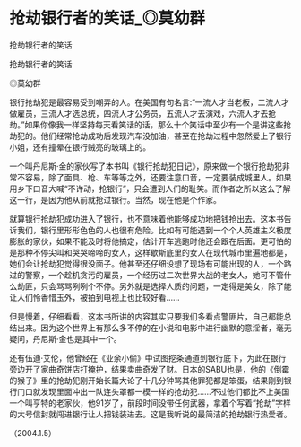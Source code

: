 # 抢劫银行者的笑话_◎莫幼群

抢劫银行者的笑话

抢劫银行者的笑话

◎莫幼群

银行抢劫犯是最容易受到嘲弄的人。在美国有句名言:“一流人才当老板，二流人才做雇员，三流人才选总统，四流人才公务员，五流人才去演戏，六流人才去抢劫。”如果你像我一样坚持每天看笑话的话，那么十个笑话中至少有一个是讲这些抢劫犯的。他们经常抢劫成功后发现汽车没加油，甚至在抢劫过程中忽然爱上了银行小姐，还有撞晕在银行贼亮的玻璃上的。

一个叫丹尼斯·金的家伙写了本书叫《银行抢劫犯日记》，原来做一个银行抢劫犯非常不容易，除了面具、枪、车等等之外，还要注意口音，一定要装成城里人。如果用乡下口音大喊“不许动，抢银行”，只会遭到人们的耻笑。而作者之所以这么了解这一行，是因为他从前就抢过银行。当然，现在他是个作家。

就算银行抢劫犯成功进入了银行，也不意味着他能够成功地把钱抢出去。这本书告诉我们，银行里形形色色的人也很有危险。比如有可能遇到一个个人英雄主义极度膨胀的家伙，如果不能及时将他搞定，估计开车逃跑时他还会跟在后面。更可怕的是那种不停尖叫和哭哭啼啼的女人，这样歇斯底里的女人在现代城市里遍地都是，她们会让抢劫犯觉得很没面子。他甚至还仔细设想了现场有可能出现的人，一个路过的警察，一个趁机贪污的雇员，一个经历过二次世界大战的老女人，她可不管什么劫匪，只会骂骂咧咧个不停。另外就是选择人质的问题，一定得是美女，除了能让人们怜香惜玉外，被拍到电视上也比较好看……

但是慢着，仔细看看，这本书所讲的内容其实只要我们多看点警匪片，自己都能总结出来。因为这个世界上有那么多不停的在小说和电影中进行幽默的意淫者，毫无疑问，丹尼斯·金也是其中一个。

还有伍迪·艾伦，他曾经在《业余小偷》中试图挖条通道到银行底下，为此在银行旁边开了家曲奇饼店打掩护，结果卖曲奇发了财。日本的SABU也是，他的《倒霉的猴子》里的抢劫犯刚开始长篇大论了十几分钟骂其他罪犯都是笨蛋，结果刚到银行门口就发现里面冲出一队连头罩都一模一样的抢劫犯……不过他们都比不上美国一个叫亨特的老家伙，他91岁了，前段时间没带任何武器，拿着个写着“抢劫”字样的大号信封就闯进银行让人把钱装进去。这是我听说的最简洁的抢劫银行热爱者。

（2004.1.5）